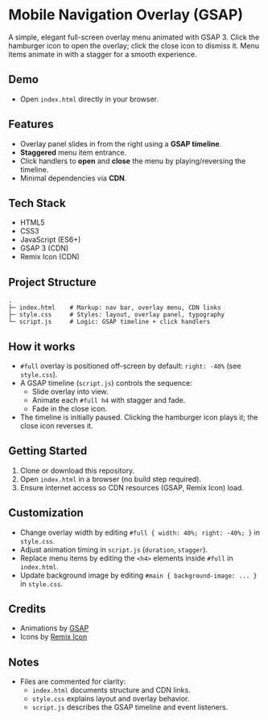 # Mobile Navigation Overlay (GSAP)

A simple, elegant full-screen overlay menu animated with GSAP 3. Click the hamburger icon to open the overlay; click the close icon to dismiss it. Menu items animate in with a stagger for a smooth experience.

## Demo
- Open `index.html` directly in your browser.

## Features
- Overlay panel slides in from the right using a **GSAP timeline**.
- **Staggered** menu item entrance.
- Click handlers to **open** and **close** the menu by playing/reversing the timeline.
- Minimal dependencies via **CDN**.

## Tech Stack
- HTML5
- CSS3
- JavaScript (ES6+)
- GSAP 3 (CDN)
- Remix Icon (CDN)

## Project Structure
```
.
├─ index.html    # Markup: nav bar, overlay menu, CDN links
├─ style.css     # Styles: layout, overlay panel, typography
└─ script.js     # Logic: GSAP timeline + click handlers
```

## How it works
- `#full` overlay is positioned off-screen by default: `right: -40%` (see `style.css`).
- A GSAP timeline (`script.js`) controls the sequence:
  - Slide overlay into view.
  - Animate each `#full h4` with stagger and fade.
  - Fade in the close icon.
- The timeline is initially paused. Clicking the hamburger icon plays it; the close icon reverses it.

## Getting Started
1. Clone or download this repository.
2. Open `index.html` in a browser (no build step required).
3. Ensure internet access so CDN resources (GSAP, Remix Icon) load.

## Customization
- Change overlay width by editing `#full { width: 40%; right: -40%; }` in `style.css`.
- Adjust animation timing in `script.js` (`duration`, `stagger`).
- Replace menu items by editing the `<h4>` elements inside `#full` in `index.html`.
- Update background image by editing `#main { background-image: ... }` in `style.css`.

## Credits
- Animations by [GSAP](https://greensock.com/gsap/)
- Icons by [Remix Icon](https://remixicon.com/)

## Notes
- Files are commented for clarity:
  - `index.html` documents structure and CDN links.
  - `style.css` explains layout and overlay behavior.
  - `script.js` describes the GSAP timeline and event listeners.
